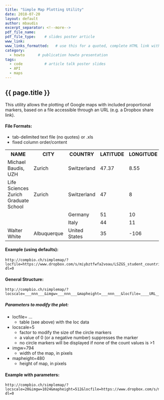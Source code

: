 ```yaml
---
title: "Simple Map Plotting Utility"
date: 2018-07-20
layout: default
author: mbaudis
excerpt_separator: <!--more-->
pdf_file_name:
pdf_file_type:    # slides poster article
www_link: 
www_links_formatted:   # use this for a quoted, complete HTML link with label '<a href="http://" target="_blank">...</a>'
category: 
  - howto      # publication howto presentation
tags: 
  - code          # article talk poster slides
  - API
  - maps
---
```


## {{ page.title }}

<!--  CONTENT  -->

This utility allows the plotting of Google maps with included proportional markers, based on a file accessible through an URL (e.g. a Dropbox share link).


<!--more-->


#### File Formats:

* tab-delimited text file (no quotes) or .xls
* fixed column order/content


<table>
<tr>
  <th>NAME</th>
  <th>CITY</th>
  <th>COUNTRY</th>
  <th>LATITUDE</th>
  <th>LONGITUDE</th>
  <th>COUNT</th>
  <th>LINK</th>
  <th>ICONLINK</th>
</tr>
<tr>
  <td>Michael Baudis, UZH</td>
  <td>Zurich</td>
  <td>Switzerland</td>
  <td>47.37</td>
  <td>8.55</td>
  <td>5</td>
  <td>http://www.imls.uzh.ch/research/baudis/</td>
  <td>http://progenetix.org/p/UZH_logo_80.png</td>
</tr>
<tr>
  <td>Life Sciences Zurich Graduate School</td>
  <td>Zurich</td>
  <td>Switzerland</td>
  <td>47</td><td>8</td>
  <td>307</td>
  <td>http://www.lszgs.ch</td>
  <td></td>
</tr>
<tr>
  <td> </td>
  <td> </td>
  <td>Germany</td>
  <td>51</td>
  <td>10</td>
  <td>217</td>
  <td> </td>
  <td> </td>
</tr>
<tr>
  <td> </td>
  <td> </td>
  <td>Italy</td>
  <td>44</td>
  <td>11</td>
  <td>75</td>
  <td> </td>
  <td> </td>
</tr>
<tr>
  <td>Walter White</td>
  <td>Albuquerque</td>
  <td>United States</td>
  <td>35</td>
  <td>-106</td>
  <td>2</td>
  <td>https://en.wikipedia.org/wiki/Breaking_Bad</td>
  <td> </td>
</tr>
</table>


#### Example (using defaults):

```
http://compbio.ch/simplemap/?locfile=https://www.dropbox.com/s/miybztfwfa2voau/LSZGS_student_countries.xls?dl=0
```

#### General Structure:

```
http://compbio.ch/simplemap/?locscale=___nnn___&imgw=___nnn___&mapheight=___nnn___&locfile=____URL____
```

##### Parameters to modify the plot:

* locfile= ...
    * table (see above) with the loc data
* locscale=5
    * factor to modify the size of the circle markers
    * a value of 0 (or a negative number) suppresses the marker
    * no circle markers will be displayed if none of the count values is >1
* imgw=794
    * width of the map, in pixels
* mapheight=480
    * height of map, in pixels
   

#### Example with parameters:

```
http://compbio.ch/simplemap/?locscale=20&imgw=1024&mapheight=512&locfile=https://www.dropbox.com/s/miybztfwfa2voau/LSZGS_student_countries.xls?dl=0
```
